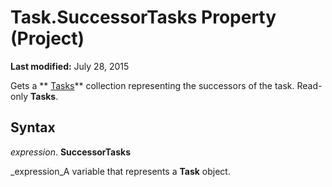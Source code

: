 
# Task.SuccessorTasks Property (Project)

 **Last modified:** July 28, 2015

Gets a  ** [Tasks](bc6bb4a5-95a6-9d1f-3e28-92b9548a544a.md)** collection representing the successors of the task. Read-only **Tasks**.

## Syntax

 _expression_. **SuccessorTasks**

 _expression_A variable that represents a  **Task** object.

